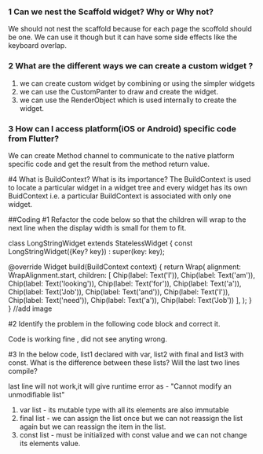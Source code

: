 ### **1 Can we nest the Scaffold widget? Why or Why not?**
We should not nest the scaffold because for each page the scoffold should be one.
We can use it though but it can have some side effects like the keyboard overlap.

### **2 What are the different ways we can create a custom widget ?**
1. we can create custom widget by combining or using the simpler widgets 
2. we can use the CustomPanter to draw and create the widget.
3. we can use the RenderObject which is used internally to create the widget.

### **3 How can I access platform(iOS or Android) specific code from Flutter?**
  We can create Method channel to communicate to the native platform specific code 
  and get the result from the method return value.

#4 What is BuildContext? What is its importance?
The BuildContext is used to locate a particular widget in a widget tree and every widget has its own BuidContext 
i.e. a particular BuildContext is associated with only one widget.

##Coding
#1 Refactor the code below so that the children will wrap to the next line when
the display width is small for them to fit.

class LongStringWidget extends StatelessWidget {
  const LongStringWidget({Key? key}) : super(key: key);

  @override
  Widget build(BuildContext context) {
    return Wrap(
      alignment: WrapAlignment.start,
      children: [
        Chip(label: Text('I')),
        Chip(label: Text('am')),
        Chip(label: Text('looking')),
        Chip(label: Text('for')),
        Chip(label: Text('a')),
        Chip(label: Text('Job')),
        Chip(label: Text('and')),
        Chip(label: Text('I')),
        Chip(label: Text('need')),
        Chip(label: Text('a')),
        Chip(label: Text('Job'))
      ],
    );
  }
}
//add image

#2  Identify the problem in the following code block and correct it.

Code is working fine , did not see anyting wrong.

#3 In the below code, list1 declared with var, list2 with final and list3 with const.
What is the difference between these lists? Will the last two lines compile?

last line will not work,it will give runtime error as - "Cannot modify an unmodifiable list"
1. var list - its mutable type with all its elements are also immutable
2. final list - we can assign the list once but we can not reassign the list again but we can reassign the item in the list.
3. const list - must be initialized with const value and we can not change its elements value.